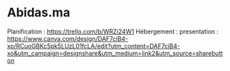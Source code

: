 # Abidas.ma
Planification : https://trello.com/b/WRZi24W1
Hébergement : 
presentation : https://www.canva.com/design/DAF7ciB4-xo/RCuoGBKc5pk5LUzL01fcLA/edit?utm_content=DAF7ciB4-xo&utm_campaign=designshare&utm_medium=link2&utm_source=sharebutton
